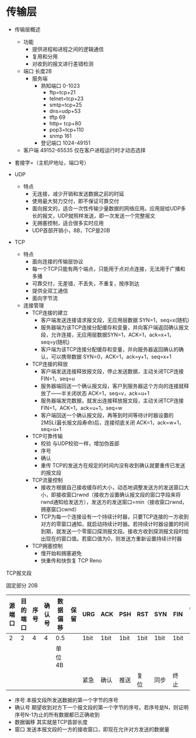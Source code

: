 # 传输层

+ 传输层概述
  + 功能 
    + 提供进程和进程之间的逻辑通信
    + 复用和分用
    + 对收到的报文进行差错检测
  + 端口 长度2B
    + 服务端
        + 熟知端口 0-1023
            + ftp=tcp+21
            + telnet=tcp+23
            + smtp=tcp+25
            + dns=udp+53
            + tftp 69
            + http= tcp+80
            + pop3=tcp+110
            + snmp 161
        + 登记端口 1024-49151
  + 客户端 49152-65535 仅在客户进程运行时才动态选择
    
+ 套接字=（主机IP地址，端口号）
  
+ UDP
  + 特点
    + 无连接，减少开销和发送数据之前的时延
    + 使用最大努力交付，即不保证可靠交付
    + 面向报文的，适合一次性传输少量数据的网络应用。应用层给UDP多长的报文，UDP就照样发送，即一次发送一个完整报文
    + 无拥塞控制，适合很多实时应用
    + UDP首部开销小，8B，TCP是20B
+ TCP
  + 特点
    + 面向连接的传输层协议
    + 每一个TCP只能有两个端点，只能用于点对点连接，无法用于广播和多播
    + 可靠交付，无差错，不丢失，不重复，按序到达
    + 提供全双工通信
    + 面向字节流
  + 连接管理
    + TCP连接的建立
      + 客户端发送连接请求报文段，无应用层数据 SYN=1，seq=x(随机)
      + 服务器端为该TCP连接分配缓存和变量，并向客户端返回确认报文段，允许连接，无应用层数据SYN=1，ACK=1，ack=x+1，seq=y(随机)
      + 客户端为该TCP连接分配缓存和变量，并向服务器返回确认的确认，可以携带数据 SYN=0，ACK=1，ack=y+1，seq=x+1
    + TCP连接的释放
      + 客户端发送连接释放报文段，停止发送数据，主动关闭TCP连接 FIN=1，seq=u
      + 服务器端回送一个确认报文段，客户到服务器这个方向的连接就释放了——半关闭状态 ACK=1，seq=v，ack=u+1
      + 服务器端发完数据，就发出连接释放报文段，主动关闭TCP连接 FIN=1，ACK=1，ack=u+1，seq=w
      + 客户端回送一个确认报文段，再等到时间等待计时器设置的2MSL(最长报文段寿命)后，连接彻底关闭 ACK=1，ack=w+1，seq=u+1
    + TCP可靠传输
      + 校验 与UDP校验一样，增加伪首部
      + 序号
      + 确认
      + 重传 TCP的发送方在规定的时间内没有收到确认就要重传已发送的报文段
    + TCP流量控制 
      + 接收方根据自己接收缓存的大小，动态地调整发送方的发送窗口大小，即接收窗口rwnd（接收方设置确认报文段的窗口字段来将rwnd通知给发送方），发送方的发送窗口=min（接收窗口rwnd，拥塞窗口cwnd）
      + TCP为每一个连接设有一个持续计时器，只要TCP连接的一方收到对方的零窗口通知，就启动持续计时器。若持续计时器设置的时间到期，就发送一个零窗口探测报文段。接收方收到探测报文段时给出现在的窗口值。若窗口值为0，则发送方重新设置持续计时器
    + TCP拥塞控制
      + 慢开始和拥塞避免
      + 快重传和快恢复 TCP Reno



TCP报文段

固定部分 20B

| 源端口 | 目的端口 | 序号 | 确认号 | 数据偏移 | 保留 | URG  | ACK  | PSH  | RST  | SYN  | FIN  | 窗口 | 检验和 | 紧急指针 | 选项 | 填充 |
| ------ | -------- | ---- | ------ | -------- | ---- | ---- | ---- | ---- | ---- | ---- | ---- | ---- | ------ | -------- | ---- | ---- |
| 2      | 2        | 4    | 4      | 0.5      |      | 1bit | 1bit | 1bit | 1bit | 1bit | 1bit | 2    | 2      | 2        |      |      |
|        |          |      |        | 单位4B   |      |      |      |      |      |      |      |      |        |          |      |      |
|        |          |      |        |          |      | 紧急 | 确认 | 推送 | 复位 | 同步 | 终止 |      |        |          |      |      |

+ 序号 本报文段所发送数据的第一个字节的序号
+ 确认号 期望收到对方下一个报文段的第一个字节的序号。若序号是N，则证明序号N-1为止的所有数据都已正确收到
+ 数据偏移 其实就是TCP首部长度
+ 窗口 发送本报文段的一方的接收窗口，即现在允许对方发送的数据量